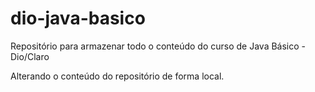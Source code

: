 # dio-java-basico
Repositório para armazenar todo o conteúdo do curso de Java Básico - Dio/Claro

Alterando o conteúdo do repositório de forma local.
